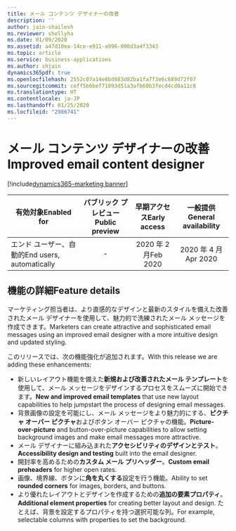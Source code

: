 ```yaml
---
title: メール コンテンツ デザイナーの改善
description: ''
author: jain-shailesh
ms.reviewer: shellyha
ms.date: 01/09/2020
ms.assetid: a47d10ea-14ce-e911-a996-000d3a4f3343
ms.topic: article
ms.service: business-applications
ms.author: shjain
dynamics365pdf: true
ms.openlocfilehash: 2552c07a14e6bd883d82ba1fa7f3e6c689d72f07
ms.sourcegitcommit: ceff5b6bef71093d51a3afb60b3fecd4cd8a11c8
ms.translationtype: HT
ms.contentlocale: ja-JP
ms.lasthandoff: 01/25/2020
ms.locfileid: "2986741"
---
```

# <a name="improved-email-content-designer"></a><span data-ttu-id="c4049-102">メール コンテンツ デザイナーの改善</span><span class="sxs-lookup"><span data-stu-id="c4049-102">Improved email content designer</span></span>
[!include[dynamics365-marketing banner](../includes/dynamics365-marketing.md)]

| <span data-ttu-id="c4049-103">有効対象</span><span class="sxs-lookup"><span data-stu-id="c4049-103">Enabled for</span></span>    |  <span data-ttu-id="c4049-104">パブリック プレビュー</span><span class="sxs-lookup"><span data-stu-id="c4049-104">Public preview</span></span> | <span data-ttu-id="c4049-105">早期アクセス</span><span class="sxs-lookup"><span data-stu-id="c4049-105">Early access</span></span> | <span data-ttu-id="c4049-106">一般提供</span><span class="sxs-lookup"><span data-stu-id="c4049-106">General availability</span></span> | 
| ---------- | :----------: |:----------: |:----------: |
|<span data-ttu-id="c4049-107">エンド ユーザー、自動的</span><span class="sxs-lookup"><span data-stu-id="c4049-107">End users, automatically</span></span>|-|<span data-ttu-id="c4049-108">2020 年 2 月</span><span class="sxs-lookup"><span data-stu-id="c4049-108">Feb 2020</span></span>| <span data-ttu-id="c4049-109">2020 年 4 月</span><span class="sxs-lookup"><span data-stu-id="c4049-109">Apr 2020</span></span>|






## <a name="feature-details"></a><span data-ttu-id="c4049-110">機能の詳細</span><span class="sxs-lookup"><span data-stu-id="c4049-110">Feature details</span></span>
<!--feature detail start -->
<span data-ttu-id="c4049-111">マーケティング担当者は、より直感的なデザインと最新のスタイルを備えた改善されたメール デザイナーを使用して、魅力的で洗練されたメール メッセージを作成できます。</span><span class="sxs-lookup"><span data-stu-id="c4049-111">Marketers can create attractive and sophisticated email messages using an improved email designer with a more intuitive design and updated styling.</span></span> 

<span data-ttu-id="c4049-112">このリリースでは、次の機能強化が追加されます。</span><span class="sxs-lookup"><span data-stu-id="c4049-112">With this release we are adding these enhancements:</span></span> 

- <span data-ttu-id="c4049-113">新しいレイアウト機能を備えた**新規および改善されたメール テンプレート**を使用して、メール メッセージをデザインするプロセスをスムーズに開始できます。</span><span class="sxs-lookup"><span data-stu-id="c4049-113">**New and improved email templates** that use new layout capabilities to help jumpstart the process of designing email messages.</span></span>
- <span data-ttu-id="c4049-114">背景画像の設定を可能にし、メール メッセージをより魅力的にする、**ピクチャ オーバー ピクチャ**およびボタン オーバー ピクチャの機能。</span><span class="sxs-lookup"><span data-stu-id="c4049-114">**Picture-over-picture** and button-over-picture capabilities to allow setting background images and make email messages more attractive.</span></span>
- <span data-ttu-id="c4049-115">メール デザイナーに組み込まれた**アクセシビリティのデザインとテスト**。</span><span class="sxs-lookup"><span data-stu-id="c4049-115">**Accessibility design and testing** built into the email designer.</span></span>
- <span data-ttu-id="c4049-116">開封率を高めるための**カスタム メール プリヘッダー**。</span><span class="sxs-lookup"><span data-stu-id="c4049-116">**Custom email preheaders** for higher open rates.</span></span>
- <span data-ttu-id="c4049-117">画像、境界線、ボタンに**角を丸くする**設定を行う機能。</span><span class="sxs-lookup"><span data-stu-id="c4049-117">Ability to set **rounded corners** for images, borders, and buttons.</span></span>
- <span data-ttu-id="c4049-118">より優れたレイアウトとデザインを作成するための**追加の要素プロパティ**。</span><span class="sxs-lookup"><span data-stu-id="c4049-118">**Additional element properties** for creating better layout and design.</span></span> <span data-ttu-id="c4049-119">たとえば、背景を設定するプロパティを持つ選択可能な列。</span><span class="sxs-lookup"><span data-stu-id="c4049-119">For example, selectable columns with properties to set the background.</span></span>
<!--feature detail end -->









